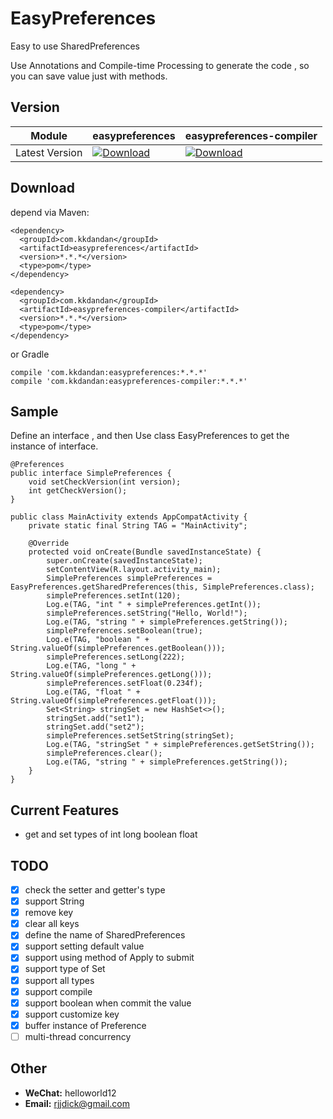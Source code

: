# EasyPreferences

Easy to use SharedPreferences

Use Annotations and Compile-time Processing to generate the code , so you can save value just with methods.

## Version

| Module         | easypreferences                                              | easypreferences-compiler                                     |
| -------------- | ------------------------------------------------------------ | ------------------------------------------------------------ |
| Latest Version | [ ![Download](https://api.bintray.com/packages/kkdandan/maven/easypreferences/images/download.svg) ](https://bintray.com/kkdandan/maven/easypreferences/_latestVersion) | [ ![Download](https://api.bintray.com/packages/kkdandan/maven/easypreferences-compiler/images/download.svg) ](https://bintray.com/kkdandan/maven/easypreferences-compiler/_latestVersion)|

## Download

depend via Maven:

```
<dependency>
  <groupId>com.kkdandan</groupId>
  <artifactId>easypreferences</artifactId>
  <version>*.*.*</version>
  <type>pom</type>
</dependency>

<dependency>
  <groupId>com.kkdandan</groupId>
  <artifactId>easypreferences-compiler</artifactId>
  <version>*.*.*</version>
  <type>pom</type>
</dependency>
```

or Gradle

```
compile 'com.kkdandan:easypreferences:*.*.*'
compile 'com.kkdandan:easypreferences-compiler:*.*.*'
```



## Sample

Define an interface , and then Use class EasyPreferences to get the instance of interface.

    @Preferences
    public interface SimplePreferences {
        void setCheckVersion(int version);
        int getCheckVersion();
    }
    
    public class MainActivity extends AppCompatActivity {
        private static final String TAG = "MainActivity";
        
        @Override
        protected void onCreate(Bundle savedInstanceState) {
            super.onCreate(savedInstanceState);
            setContentView(R.layout.activity_main);
            SimplePreferences simplePreferences = EasyPreferences.getSharedPreferences(this, SimplePreferences.class);
            simplePreferences.setInt(120);
            Log.e(TAG, "int " + simplePreferences.getInt());
            simplePreferences.setString("Hello, World!");
            Log.e(TAG, "string " + simplePreferences.getString());
            simplePreferences.setBoolean(true);
            Log.e(TAG, "boolean " + String.valueOf(simplePreferences.getBoolean()));
            simplePreferences.setLong(222);
            Log.e(TAG, "long " + String.valueOf(simplePreferences.getLong()));
            simplePreferences.setFloat(0.234f);
            Log.e(TAG, "float " + String.valueOf(simplePreferences.getFloat()));
            Set<String> stringSet = new HashSet<>();
            stringSet.add("set1");
            stringSet.add("set2");
            simplePreferences.setSetString(stringSet);
            Log.e(TAG, "stringSet " + simplePreferences.getSetString());
            simplePreferences.clear();
            Log.e(TAG, "string " + simplePreferences.getString());
        }
    }

## Current Features

- get and set types of int long boolean float

## TODO

- [x] check the setter and getter's type
- [x] support String
- [x] remove key
- [x] clear all keys
- [x] define the name of SharedPreferences
- [x] support setting default value
- [x] support using method of Apply to submit
- [x] support  type of Set<String>
- [x] support all types
- [x] support compile
- [x] support boolean when commit the value
- [x] support customize key
- [x] buffer instance of Preference
- [ ] multi-thread concurrency

## Other

- **WeChat:**  helloworld12
- **Email:**   rjjdick@gmail.com
